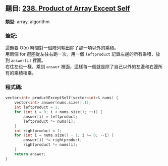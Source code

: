 ## 題目: [238. Product of Array Except Self](https://leetcode.com/problems/product-of-array-except-self/)
**類型:** array, algorithm

### 筆記:
這題要 O(n) 時間對一個陣列輸出除了那一項以外的乘積。  
用兩個 for 迴圈從左往右跑一次，用一個 `leftproduct` 記錄左邊的所有乘積，放到 `answer[i]` 裡面。  
右往左也一樣，乘到 `answer` 裡面，這樣每一個就是除了自己以外的左邊和右邊所有的乘積相乘。

### 程式碼:
```cpp
vector<int> productExceptSelf(vector<int>& nums) {
    vector<int> answer(nums.size(),1);
    int leftproduct = 1;
    for (int i = 0; i < nums.size(); ++i) {
        answer[i] = leftproduct;
        leftproduct *= nums[i];
    }
    int rightproduct = 1;
    for (int i = nums.size() - 1; i >= 0; --i) {
        answer[i] *= rightproduct;
        rightproduct *= nums[i];
    }
    return answer;
}
